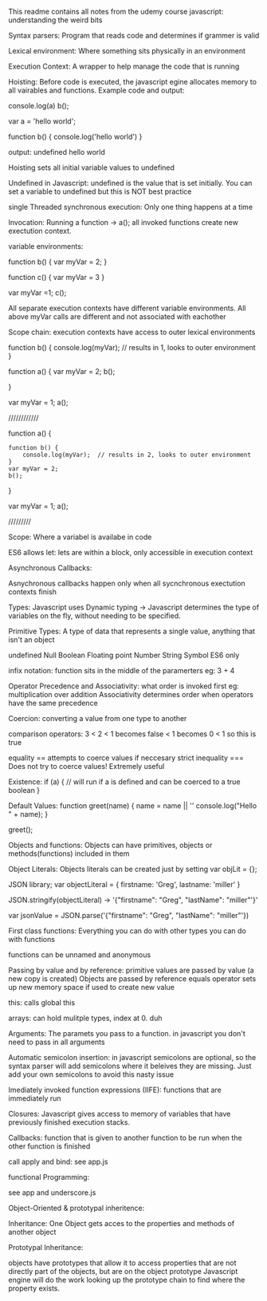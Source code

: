 This readme contains all notes from the udemy course javascript: understanding the weird bits

Syntax parsers: Program that reads code and determines if grammer is valid

Lexical environment: Where something sits physically in an environment

Execution Context: A wrapper to help manage the code that is running


Hoisting: Before code is executed, the javascript egine allocates memory to all vairables and functions. Example code and output:

console.log(a)
b();

var a = 'hello world';

function b() {
	console.log('hello world')
}

output:
undefined
hello world

Hoisting sets all initial variable values to undefined



Undefined in Javascript: undefined is the value that is set initially. You can set a variable to undefined but this is NOT best practice

single Threaded synchronous execution:
Only one thing happens at a time

Invocation:
Running a function ->     a();
all invoked functions create new exectution context.

variable environments:

function b() {
	var myVar = 2;
}

function c() {
	var myVar = 3
}

var myVar =1;
c();


All separate execution contexts have different variable environments. All above myVar calls are different and not associated with eachother

Scope chain:
execution contexts have access to outer lexical environments 

function b() {
	console.log(myVar);  // results in 1, looks to outer environment
}

function a() {
	var myVar = 2;
	b();

}

var myVar = 1;
a();

////////////



function a() {

	function b() {
		console.log(myVar);  // results in 2, looks to outer environment
	}
	var myVar = 2;
	b();

}

var myVar = 1;
a();

/////////


Scope: 
Where a variabel is availabe in code

ES6 allows let:
lets are within a block, only accessible in execution context


Asynchronous Callbacks:

Asnychronous callbacks happen only when all sycnchronous exectution contexts finish


Types:
Javascript uses Dynamic typing -> Javascript determines the type of variables on the fly, without needing to be specified.


Primitive Types:
A type of data that represents a single value, anything that isn't an object

undefined
Null
Boolean
Floating point Number
String
Symbol   ES6 only


infix notation:
function sits in the middle of the paramerters eg: 3 + 4


Operator Precedence and Associativity:
what order is invoked first eg: multiplication over addition
Associativity determines order when operators have the same precedence


Coercion:
converting a value from one type to another

comparison operators:
3 < 2 < 1  becomes false < 1  becomes 0 < 1   so this is true

equality ==  attempts to coerce values if neccesary
strict inequality ===  Does not try to coerce values! Extremely useful


Existence:
if (a) {
	// will run if a is defined and can be coerced to a true boolean
}


Default Values:
function greet(name) {
	name = name || '<defualt value>'
	console.log("Hello " + name);
}

greet();



Objects and functions:
Objects can have primitives, objects or methods(functions) included in them

Object Literals:
Objects literals can be created just by setting var objLit = {};


JSON library;
var objectLiteral = {
	firstname: 'Greg',
	lastname: 'miller'
}

JSON.stringify(objectLiteral)  -> '{"firstname": "Greg", "lastName": "miller"'}'

var jsonValue = JSON.parse('{"firstname": "Greg", "lastName": "miller"'})


First class functions:
Everything you can do with other types you can do with functions

functions can be unnamed and anonymous



Passing by value and by reference:
primitive values are passed by value (a new copy is created)
Objects are passed by reference
equals operator sets up new memory space if used to create new value



this:
calls global this 


arrays:
can hold mulitple types, index at 0. duh

Arguments:
The paramets you pass to a function. in javascript you don't need to pass in all arguments

Automatic semicolon insertion:
in javascript semicolons are optional, so the syntax parser will add semicolons where it beleives they are missing. Just add your own semicolons to avoid this nasty issue

Imediately invoked function expressions (IIFE):
functions that are immediately run 

Closures:
Javascript gives access to memory of variables that have previously finished execution stacks.

Callbacks:
function that is given to another function to be run when the other function is finished


call apply and bind:
see app.js



functional Programming:

see app and underscore.js


Object-Oriented & prototypal inheritence:

Inheritance:
One Object gets acces to the properties and methods of another object


Prototypal Inheritance:

objects have prototypes that allow it to access properties that are not directly part of the objects, but are on the object prototype
Javascript engine will do the work looking up the prototype chain to find where the property exists.





































